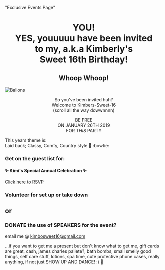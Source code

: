 "Exclusive Events Page"
<h1 align="center">YOU! <br>
YES, youuuuu have been invited <br>
to my, a.k.a Kimberly's <br>
Sweet 16th Birthday! <br></h1>
<h2 align="center">Whoop Whoop! <br>
</h2>

![Ballons](https://images.unsplash.com/photo-1524293568345-75d62c3664f7?ixlib=rb-1.2.1&ixid=eyJhcHBfaWQiOjEyMDd9&auto=format&fit=crop&w=400&q=60)

<p align="center">So you've been invited huh?
<br>
Welcome to Kimbers-Sweet-16 
<br>
(scroll all the way dowwnnnn) </p>

<p align="center">BE FREE<br>ON JANUARY 26TH 2019<BR>FOR <i>THIS</i> PARTY</p>

 This years theme is:   
Laid back; Classy, Comfy, Country style :horse:
:bowtie:

### Get on the guest list for: 

#### :sparkles: Kimi's Special Annual Celebration :sparkles:

[Click here to RSVP](https://kimberly387.typeform.com/to/ZMgtns)



### Volunteer for set up or take down 

## or

### DONATE the use of SPEAKERS for the event?
email me @ kimbosweet16@gmail.com


...if you want to get me a present but don't know what to get me, gift cards are great, cash, james charles pallete?, bath bombs, small smelly good things, self care stuff, lotions, spa time, cute protective phone cases, really anything, if not just SHOW UP AND DANCE! :)
:dancer:

 
